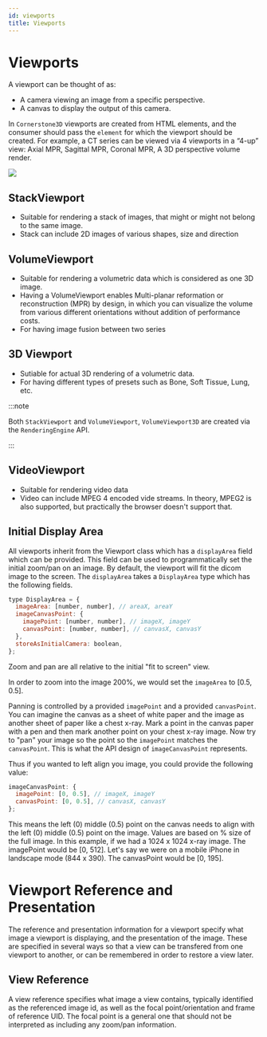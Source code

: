 ```yaml
---
id: viewports
title: Viewports
---
```


# Viewports

A viewport can be thought of as:

- A camera viewing an image from a specific perspective.
- A canvas to display the output of this camera.

In `Cornerstone3D` viewports are created from HTML elements, and the consumer should
pass the `element` for which the viewport should be created. For example, a CT series can be
viewed via 4 viewports in a “4-up” view: Axial MPR, Sagittal MPR, Coronal MPR, A 3D perspective volume render.

<div style={{textAlign: 'center'}}>

![](../../assets/viewports.png)

</div>

## StackViewport

- Suitable for rendering a stack of images, that might or might not belong to the same image.
- Stack can include 2D images of various shapes, size and direction

## VolumeViewport

- Suitable for rendering a volumetric data which is considered as one 3D image.
- Having a VolumeViewport enables Multi-planar reformation or reconstruction (MPR) by design, in which you can visualize the volume from various different orientations without addition of performance costs.
- For having image fusion between two series

## 3D Viewport

- Sutiable for actual 3D rendering of a volumetric data.
- For having different types of presets such as Bone, Soft Tissue, Lung, etc.

:::note

Both `StackViewport` and `VolumeViewport`, `VolumeViewport3D` are created via the `RenderingEngine` API.

:::

## VideoViewport

- Suitable for rendering video data
- Video can include MPEG 4 encoded vide streams. In theory, MPEG2 is also supported,
  but practically the browser doesn't support that.

## Initial Display Area

All viewports inherit from the Viewport class which has a `displayArea` field which can be provided.
This field can be used to programmatically set the initial zoom/pan on an image. By default, the viewport
will fit the dicom image to the screen. The `displayArea` takes a `DisplayArea` type which has the following
fields.

```js
type DisplayArea = {
  imageArea: [number, number], // areaX, areaY
  imageCanvasPoint: {
    imagePoint: [number, number], // imageX, imageY
    canvasPoint: [number, number], // canvasX, canvasY
  },
  storeAsInitialCamera: boolean,
};
```

Zoom and pan are all relative to the initial "fit to screen" view.

In order to zoom into the image 200%, we would set the `imageArea` to [0.5, 0.5].

Panning is controlled by a provided `imagePoint` and a provided `canvasPoint`. You can imagine the canvas as a sheet of white paper and the image as another sheet of paper like a chest x-ray. Mark a point in the canvas paper with a pen and then mark another point on your chest x-ray image. Now try to "pan" your image so the point so the `imagePoint` matches the
`canvasPoint`. This is what the API design of `imageCanvasPoint` represents.

Thus if you wanted to left align you image, you could provide the following value:

```js
imageCanvasPoint: {
  imagePoint: [0, 0.5], // imageX, imageY
  canvasPoint: [0, 0.5], // canvasX, canvasY
};
```

This means the left (0) middle (0.5) point on the canvas needs to align with the
left (0) middle (0.5) point on the image. Values are based on % size of the full image.
In this example, if we had a 1024 x 1024 x-ray image. The imagePoint would be [0, 512].
Let's say we were on a mobile iPhone in landscape mode (844 x 390). The canvasPoint would be [0, 195].

# Viewport Reference and Presentation

The reference and presentation information for a viewport specify what image a viewport
is displaying, and the presentation of the image. These are specified in several ways
so that a view can be transfered from one viewport to another, or can be remembered in order
to restore a view later.

## View Reference

A view reference specifies what image a view contains, typically identified as the referenced
image id, as well as the focal point/orientation and frame of reference UID.
The focal point is a general one that should not be interpreted as including any zoom/pan information.

